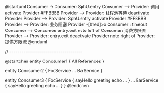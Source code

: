 @startuml
Consumer -> Consumer: SphU.entry
Consumer --> Provider: 调用
activate Provider #FFBBBB
Provider --> Provider: 线程池等待
deactivate Provider
Provider --> Provider: SphU.entry
activate Provider #FFBBBB
Provider --> Provider: 业务阻塞
Provider -[#red]>x Consumer : timeout
Consumer --> Consumer: entry.exit
note left of Consumer: 消费方限流
Provider --> Provider: entry.exit
deactivate Provider
note right of Provider: 提供方限流
@enduml

// -------------------------------------

@startchen
entity Concsumer1 {
  All References
}

entity Concsumer2 {
  FooService
  ...
  BarService
}

entity Concsumer3 {
  FooService {
    sayHello
    greeting
    echo
    ...
  }
  ...
  BarService {
    sayHello
    greeting
    echo
    ...
  }
}
@endchen